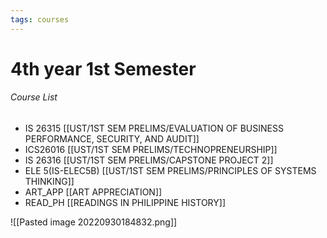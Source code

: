 ```yaml
---
tags: courses
---
```

# 4th year 1st Semester
###### Course List
 - IS 26315 [[UST/1ST SEM PRELIMS/EVALUATION OF BUSINESS PERFORMANCE, SECURITY, AND AUDIT]]
 - ICS26016 [[UST/1ST SEM PRELIMS/TECHNOPRENEURSHIP]]
 - IS 26316 [[UST/1ST SEM PRELIMS/CAPSTONE PROJECT 2]]
 - ELE 5(IS-ELEC5B) [[UST/1ST SEM PRELIMS/PRINCIPLES OF SYSTEMS THINKING]]
 - ART_APP [[ART APPRECIATION]]
 - READ_PH [[READINGS IN PHILIPPINE HISTORY]]


![[Pasted image 20220930184832.png]]